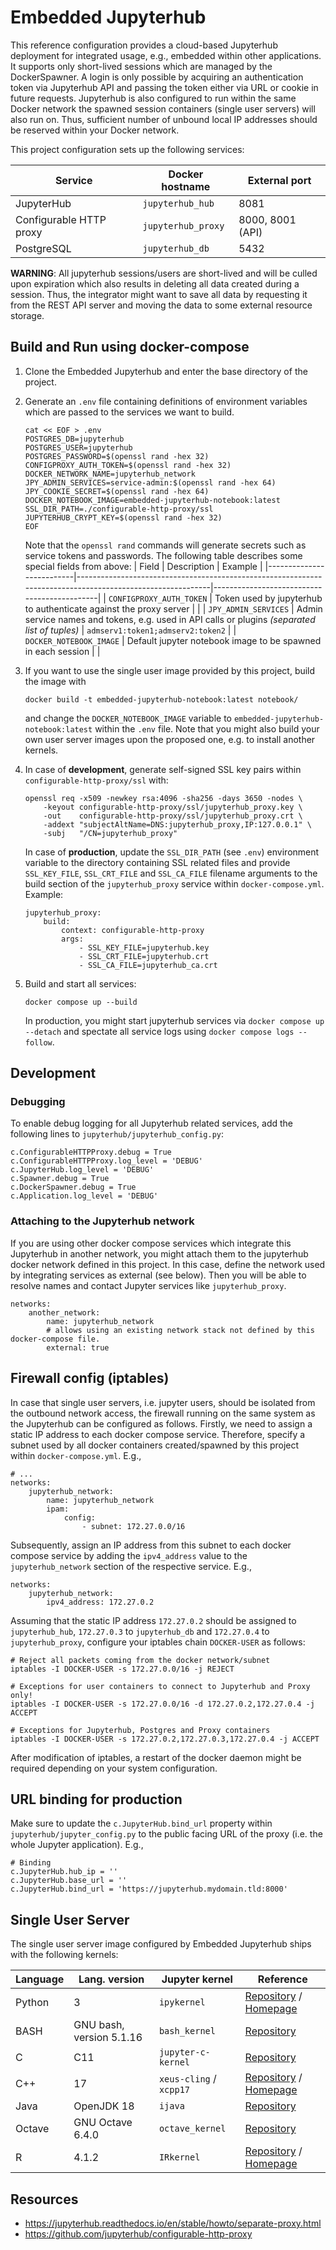 # Embedded Jupyterhub

This reference configuration provides a cloud-based Jupyterhub deployment for integrated usage, e.g., embedded within other applications.
It supports only short-lived sessions which are managed by the DockerSpawner.
A login is only possible by acquiring an authentication token via Jupyterhub API and passing the token either via URL or cookie in future requests.
Jupyterhub is also configured to run within the same Docker network the spawned session containers (single user servers) will also run on.
Thus, sufficient number of unbound local IP addresses should be reserved within your Docker network.

This project configuration sets up the following services:

| Service                 | Docker hostname    | External port    |
|-------------------------|--------------------|------------------|
| JupyterHub              | `jupyterhub_hub`   | 8081             |
| Configurable HTTP proxy | `jupyterhub_proxy` | 8000, 8001 (API) |
| PostgreSQL              | `jupyterhub_db`    | 5432             |


**WARNING**: All jupyterhub sessions/users are short-lived and will be culled upon expiration which also results in deleting all data created during a session.
Thus, the integrator might want to save all data by requesting it from the REST API server and moving the data to some external resource storage.


## Build and Run using docker-compose

1. Clone the Embedded Jupyterhub and enter the base directory of the project.
2. Generate an `.env` file containing definitions of environment variables which are passed to the services we want to build.
    ```
    cat << EOF > .env
    POSTGRES_DB=jupyterhub
    POSTGRES_USER=jupyterhub
    POSTGRES_PASSWORD=$(openssl rand -hex 32)
    CONFIGPROXY_AUTH_TOKEN=$(openssl rand -hex 32)
    DOCKER_NETWORK_NAME=jupyterhub_network
    JPY_ADMIN_SERVICES=service-admin:$(openssl rand -hex 64)
    JPY_COOKIE_SECRET=$(openssl rand -hex 64)
    DOCKER_NOTEBOOK_IMAGE=embedded-jupyterhub-notebook:latest
    SSL_DIR_PATH=./configurable-http-proxy/ssl
    JUPYTERHUB_CRYPT_KEY=$(openssl rand -hex 32)
    EOF
    ```
   Note that the `openssl rand` commands will generate secrets such as service tokens and passwords.
   The following table describes some special fields from above:
   | Field                    | Description                                                                                               | Example                                     |
   |--------------------------|-----------------------------------------------------------------------------------------------------------|---------------------------------------------|
   | `CONFIGPROXY_AUTH_TOKEN` | Token used by jupyterhub to authenticate against the proxy server                                         |                                             |
   | `JPY_ADMIN_SERVICES`     | Admin service names and tokens, e.g. used in API calls or plugins _(separated list of tuples)_            | `admserv1:token1;admserv2:token2`           |
   | `DOCKER_NOTEBOOK_IMAGE`  | Default jupyter notebook image to be spawned in each session                                              |                                             |

3. If you want to use the single user image provided by this project, build the image with
   ```
   docker build -t embedded-jupyterhub-notebook:latest notebook/
   ```
   and change the `DOCKER_NOTEBOOK_IMAGE` variable to `embedded-jupyterhub-notebook:latest` within the `.env` file.
   Note that you might also build your own user server images upon the proposed one, e.g. to install another kernels.

4. In case of __development__, generate self-signed SSL key pairs within `configurable-http-proxy/ssl` with: 
   ```
   openssl req -x509 -newkey rsa:4096 -sha256 -days 3650 -nodes \
       -keyout configurable-http-proxy/ssl/jupyterhub_proxy.key \
       -out    configurable-http-proxy/ssl/jupyterhub_proxy.crt \
       -addext "subjectAltName=DNS:jupyterhub_proxy,IP:127.0.0.1" \
       -subj   "/CN=jupyterhub_proxy"
   ```
   In case of __production__, update the `SSL_DIR_PATH` (see `.env`) environment variable to the directory containing SSL related files and provide `SSL_KEY_FILE`,
   `SSL_CRT_FILE` and `SSL_CA_FILE` filename arguments to the build section of the `jupyterhub_proxy` service within `docker-compose.yml`.  
   Example:
   ```
   jupyterhub_proxy:
       build:
           context: configurable-http-proxy
           args:
               - SSL_KEY_FILE=jupyterhub.key
               - SSL_CRT_FILE=jupyterhub.crt
               - SSL_CA_FILE=jupyterhub_ca.crt
   ```
   
5. Build and start all services:
   ```
   docker compose up --build
   ```
   In production, you might start jupyterhub services via `docker compose up --detach` and spectate all service logs using `docker compose logs --follow`.

## Development

### Debugging

To enable debug logging for all Jupyterhub related services, add the following lines to `jupyterhub/jupyterhub_config.py`:
```
c.ConfigurableHTTPProxy.debug = True
c.ConfigurableHTTPProxy.log_level = 'DEBUG'
c.JupyterHub.log_level = 'DEBUG'
c.Spawner.debug = True
c.DockerSpawner.debug = True
c.Application.log_level = 'DEBUG'
```

### Attaching to the Jupyterhub network

If you are using other docker compose services which integrate this Jupyterhub in another network, you might attach them to the jupyterhub docker network defined in this project.
In this case, define the network used by integrating services as external (see below). Then you will be able to resolve names and contact Jupyter services like `jupyterhub_proxy`.

```
networks:
    another_network:
        name: jupyterhub_network
        # allows using an existing network stack not defined by this docker-compose file.
        external: true
```

## Firewall config (iptables)

In case that single user servers, i.e. jupyter users, should be isolated from the outbound network access, the firewall running on the same system as the Jupyterhub can be configured as follows.
Firstly, we need to assign a static IP address to each docker compose service.
Therefore, specify a subnet used by all docker containers created/spawned by this project within `docker-compose.yml`. E.g.,
```
# ...
networks:
    jupyterhub_network:
        name: jupyterhub_network
        ipam:
            config:
                - subnet: 172.27.0.0/16
```

Subsequently, assign an IP address from this subnet to each docker compose service by adding the `ipv4_address` value to the `jupyterhub_network` section of the respective service. E.g.,
```
networks:
    jupyterhub_network:
        ipv4_address: 172.27.0.2
```
Assuming that the static IP address `172.27.0.2` should be assigned to  `jupyterhub_hub`, `172.27.0.3` to `jupyterhub_db` and `172.27.0.4` to `jupyterhub_proxy`, configure your iptables chain `DOCKER-USER` as follows:
```
# Reject all packets coming from the docker network/subnet
iptables -I DOCKER-USER -s 172.27.0.0/16 -j REJECT

# Exceptions for user containers to connect to Jupyterhub and Proxy only!
iptables -I DOCKER-USER -s 172.27.0.0/16 -d 172.27.0.2,172.27.0.4 -j ACCEPT

# Exceptions for Jupyterhub, Postgres and Proxy containers
iptables -I DOCKER-USER -s 172.27.0.2,172.27.0.3,172.27.0.4 -j ACCEPT
```

After modification of iptables, a restart of the docker daemon might be required depending on your system configuration.

## URL binding for production

Make sure to update the `c.JupyterHub.bind_url` property within `jupyterhub/jupyter_config.py` to the public facing URL of the proxy (i.e. the whole Jupyter application). E.g.,
```
# Binding
c.JupyterHub.hub_ip = ''
c.JupyterHub.base_url = ''
c.JupyterHub.bind_url = 'https://jupyterhub.mydomain.tld:8000'
```


## Single User Server

The single user server image configured by Embedded Jupyterhub ships with the following kernels:

| Language | Lang. version            | Jupyter kernel            | Reference                                                                                                           |
|----------|--------------------------|---------------------------|---------------------------------------------------------------------------------------------------------------------|
| Python   | 3                        | `ipykernel`               | [Repository](https://github.com/ipython/ipykernel) / [Homepage](https://ipython.org)                                |
| BASH     | GNU bash, version 5.1.16 | `bash_kernel`             | [Repository](https://github.com/takluyver/bash_kernel)                                                              |
| C        | C11                      | `jupyter-c-kernel`        | [Repository](https://github.com/brendan-rius/jupyter-c-kernel)                                                      |
| C++      | 17                       | `xeus-cling` / `xcpp17`   | [Repository](https://github.com/jupyter-xeus/xeus-cling) / [Homepage](https://xeus-cling.readthedocs.io/en/latest/) |
| Java     | OpenJDK 18               | `ijava`                   | [Repository](https://github.com/SpencerPark/IJava)                                                                  |
| Octave   | GNU Octave 6.4.0         | `octave_kernel`           | [Repository](https://github.com/Calysto/octave_kernel)                                                              |
| R        | 4.1.2                    | `IRkernel`                | [Repository](https://github.com/IRkernel/IRkernel) / [Homepage](https://irkernel.github.io)                         |


## Resources
- https://jupyterhub.readthedocs.io/en/stable/howto/separate-proxy.html
- https://github.com/jupyterhub/configurable-http-proxy
